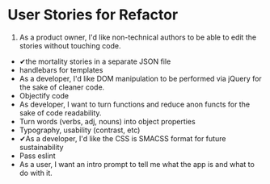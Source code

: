 # User Stories for Refactor

1. As a product owner, I'd like non-technical authors to be able to edit the stories without touching code.
  * ✔the mortality stories in a separate JSON file
  * handlebars for templates
* As a developer, I'd like DOM manipulation to be performed via jQuery for the sake of cleaner code.
* Objectify code
 * As developer, I want to turn functions and reduce anon functs for the sake of code readability.
 * 	Turn words (verbs, adj, nouns) into object properties
* Typography, usability (contrast, etc)
* ✔As a developer, I'd like the CSS is SMACSS format for future sustainability
* Pass eslint
* As a user, I want an intro prompt to tell me what the app is and what to do with it.
